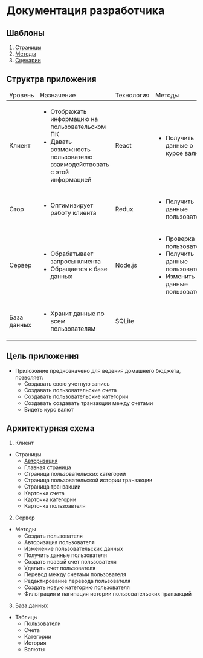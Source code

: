 # Документация разработчика

## Шаблоны
1. [Страницы](./docs/ru/pattern/component.md)
2. [Методы](./docs/ru/pattern/method.md)
3. [Сценарии](./docs/ru/pattern/script.md)

## Структра приложения
<table>
  <thead>
    <tr>
      <td>Уровень</td>
      <td>Назначение</td>
      <td>Технология</td>
      <td>Методы</td>
    </tr>
    <tbody>
      <tr>
<!-- Уровень -->
        <td>Клиент</td>
<!-- Назначение -->
        <td>
          <ul>
            <li>Отображать информацию на пользовательском ПК</li>
            <li>Давать возможность пользователю взаимодействовать с этой информацией</li>
          </ul>
        </td>
<!-- Технологии -->
        <td>React</td>
<!-- Методы -->
        <td>
          <ul>
            <li>Получить данные о курсе валют</li>
          </ul>
        </td>
      </tr>
      <tr>
<!-- Уровень -->
        <td>Стор</td>
<!-- Назначение -->
        <td>
          <ul>
            <li>Оптимизирует работу клиента</li>
          </ul>
        </td>
<!-- Технологии -->
        <td>Redux</td>
<!-- Методы -->
        <td>
          <ul>
            <li>Получить данные пользователя</li>
          </ul>
        </td>
      </tr>
      <tr>
<!-- Уровень -->
        <td>Сервер</td>
<!-- Назначение -->
        <td>
          <ul>
            <li>Обрабатывает запросы клиента</li>
            <li>Обращается к базе данных</li>
          </ul>
        </td>
<!-- Технологии -->
        <td>Node.js</td>
<!-- Методы -->
        <td>
          <ul>
            <li>Проверка пользователя</li>
            <li>Получить данные пользователя</li>
            <li>Изменить данные пользователя</li>
          </ul>
        </td>
      </tr>
      <tr>
<!-- Уровень -->
        <td>База данных</td>
<!-- Назначение -->
        <td>
          <ul>
            <li>Хранит данные по всем пользователям</li>
          </ul>
        </td>
<!-- Технологии -->
        <td>SQLite</td>
<!-- Методы -->
        <td></td>
      </tr>
    </tbody>
  </thead>
</table>

## Цель приложения
- Приложение преднозначено для ведения домашнего бюджета, позволяет:
  - Создавать свою учетную запись
  - Создавать пользовательские счета
  - Создавать пользовательские категории
  - Создавать создавать транзакции между счетами
  - Видеть курс валют

## Архитектурная схема
1. Клиент
  - Страницы
    - <a href="./docs/ru/pages/Auth.md">Авторизация</a>
    - Главная страница
    - Страница пользовательских категорий
    - Страница пользовательской истории транзакции
    - Страница транзакции
    - Карточка счета
    - Карточка категории
    - Карточка пользоавтеля

2. Сервер
  - Методы
    - Создать пользователя
    - Авторизация пользователя
    - Изменение пользовательских данных
    - Получить данные пользователя
    - Создать ноавый счет пользователя
    - Удалить счет пользователя
    - Перевод между счетами пользователя
    - Редактирование перевода пользователя
    - Создать новую категорию пользователя
    - Фильтрация и пагинация истории пользовательских транзакций

3. База данных
  - Таблицы
    - Пользователи
    - Счета
    - Категории
    - История
    - Валюты